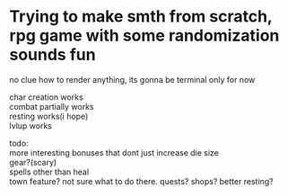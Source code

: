 # Trying to make smth from scratch, rpg game with some randomization sounds fun

no clue how to render anything, its gonna be terminal only for now

char creation works<br>
combat partially works<br>
resting works(i hope)<br>
lvlup works<br>

todo: <br>
more interesting bonuses that dont just increase die size<br>
gear?(scary)<br>
spells other than heal<br>
town feature? not sure what to do there. quests? shops? better resting?
